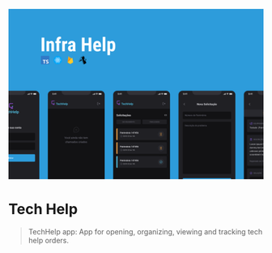 ![Tech Help App by Diego Goulart](assets/cover.png)
# Tech Help
> TechHelp app: App for opening, organizing, viewing and tracking tech help orders.